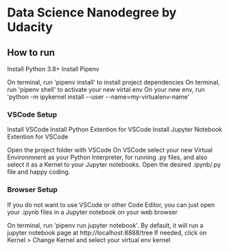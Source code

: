 # Data Science Nanodegree by Udacity

## How to run
Install Python 3.8+
Install Pipenv

On terminal, run 'pipenv install' to install project dependencies
On terminal, run 'pipenv shell' to activate your new virtal env
On your new env, run 'python -m ipykernel install --user --name=my-virtualenv-name'

### VSCode Setup
Install VSCode
Install Python Extention for VSCode
Install Jupyter Notebook Extention for VSCode

Open the project folder with VSCode
On VSCode select your new Virtual Environmnent as your Python Interpreter, for running .py files, and also select it as a Kernel to your Jupyter notebooks.
Open the desired .ipynb/.py file and happy coding.

### Browser Setup
If you do not want to use VSCode or other Code Editor, you can just open your .ipynb files in a Jupyter notebook on your web browser

On terminal, run 'pipenv run jupyter notebook'. By default, it will run a jupyter notebook page at http://localhost:8888/tree
If needed, click on Kernel > Change Kernel and select your virtual env kernel
